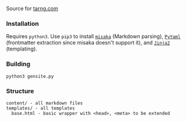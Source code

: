 Source for [tarng.com](tarng.com)

### Installation
Requires `python3`.
Use `pip3` to install [`misaka`](https://github.com/FSX/misaka) (Markdown parsing), [`PyYaml`](https://pyyaml.org/wiki/PyYAMLDocumentation) (frontmatter extraction since misaka doesn't support it), and [`Jinja2`](http://jinja.pocoo.org) (templating).

### Building
`python3 gensite.py`

### Structure
```
content/ - all markdown files
templates/ - all templates
  base.html - basic wrapper with <head>, <meta> to be extended
```
